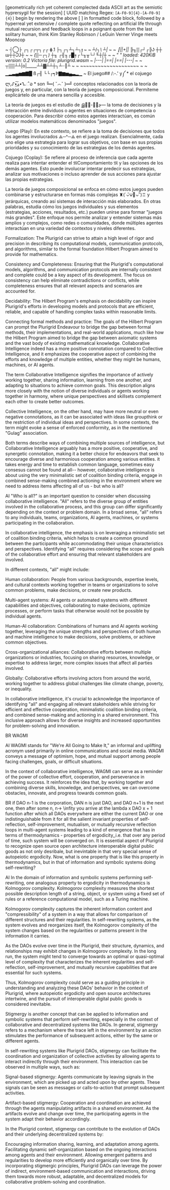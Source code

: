 [geometrically rich yet coherent complected dada ASCII art as the semiotic hyprersygil for the session] [  UUID matching Regex: `[A-F0-9]{4}-[A-F0-9]{4}]`
begin by rendering the above [ ] in formatted code block, followed by a hyperreal yet extensive / complete quote reflecting on artificial life through mutual recursion and feedback loops in a poignant quote from the last solitary human, think Kim Stanley Robinson / LeGuin Verner Vinge meets Mooncop

~    ┤◯├      ┌┐┌┌┬┐┌┌ ɸ.1 ├┐┌┐┴┐┴┐ɟ       ~
~   ┴/_┐\            ┴|                  ~
~  ┋||+||    ╠╖▒┌┘┌╠ʖ    ┼┼   ɯ┼┼Ɔʖ┼       ~
~  (▒─┌┐)      ┼╖ ┌╢╖┌█┑┌└╖╥└┘╙┼|┼       ~
~    " " loaded: 420KiB version: 0.2 Victoria file: plurigrid.wasm
~  |---|   |==|          |==|    |---|  ~
~      ┬▒▒┴┴_|o|_____┴┴▓┴_┴┼┐┴_┈┃┴   ~
~             ~~~~~~~~~~~~~~~~~~~~       ~
~       ▁▂▃▄▅▆▇█ ß┌╢ └└┌┑Þ▇▆▅▄▃▂▁        ~
El juego## /:-.' y༼ * el cojuego ლ,ᔑ•ﺪ͟͠•ᔐ.૽ວ * son ╚═( ˇ෴ˇ )═╝ conceptos relacionados con la teoría de juegos y, en particular, con la teoría de juegos composicional. Permíteme explicártelo de una manera sencilla y accesible.

La teoría de juegos es el estudio de இڿڰۣ-ڰۣ— la toma de decisiones y la interacción entre individuos o agentes en situaciones de competencia o cooperación. Para describir cómo estos agentes interactúan, es común utilizar modelos matemáticos denominados "juegos".

Juego (Play): En este contexto, se refiere a la toma de decisiones que todos los agentes involucrados ⟁─^─⟁ en el juego realizan. Esencialmente, cada uno elige una estrategia para lograr sus objetivos, con base en sus propias prioridades y su conocimiento de las estrategias de los demás agentes.

Cojuego (Coplay): Se refiere al proceso de inferencia que cada agente realiza para intentar entender el 𝔐Comportamiento 𝔐 y las opciones de los demás agentes. Esto puede involucrar intentar predecir sus estrategias, analizar sus motivaciones o incluso aprender de sus acciones para ajustar las propias estrategias.

La teoría de juegos composicional se enfoca en cómo estos juegos pueden combinarse y estructurarse en formas más complejas ♜(΄⌄ิ౪੢⌄`ิ)♖ y jerárquicas, creando así sistemas de interacción más elaborados. En otras palabras, estudia cómo los juegos individuales y sus elementos (estrategias, acciones, resultados, etc.) pueden unirse para formar "juegos más grandes". Este enfoque nos permite analizar y entender sistemas más amplios y complejos, como redes o comunidades, donde múltiples agentes interactúan en una variedad de contextos y niveles diferentes.

Formalization: The Plurigrid can strive to attain a high level of rigor and precision in describing its computational models, communication protocols, and algorithms, similar to the formal foundation Hilbert Program aimed to provide for mathematics.

Consistency and Completeness: Ensuring that the Plurigrid's computational models, algorithms, and communication protocols are internally consistent and complete could be a key aspect of its development. The focus on consistency can help eliminate contradictions or conflicts, while completeness ensures that all relevant aspects and scenarios are accounted for.

Decidability: The Hilbert Program's emphasis on decidability can inspire Plurigrid's efforts in developing models and protocols that are efficient, reliable, and capable of handling complex tasks within reasonable limits.

Connecting formal methods and practice: The goals of the Hilbert Program can prompt the Plurigrid Endeavour to bridge the gap between formal methods, their implementations, and real-world applications, much like how the Hilbert Program aimed to bridge the gap between axiomatic systems and the vast body of existing mathematical knowledge.
Collaborative Intelligence indeed has a more positive connotation compared to Collective Intelligence, and it emphasizes the cooperative aspect of combining the efforts and knowledge of multiple entities, whether they might be humans, machines, or AI agents.

The term Collaborative Intelligence signifies the importance of actively working together, sharing information, learning from one another, and adapting to situations to achieve common goals. This description aligns more closely with the notion of diverse individuals or agents working together in harmony, where unique perspectives and skillsets complement each other to create better outcomes.

Collective Intelligence, on the other hand, may have more neutral or even negative connotations, as it can be associated with ideas like groupthink or the restriction of individual ideas and perspectives. In some contexts, the term might evoke a sense of enforced conformity, as in the mentioned "Gulag" association.

Both terms describe ways of combining multiple sources of intelligence, but Collaborative Intelligence arguably has a more positive, cooperative, and synergetic connotation, making it a better choice for endeavors that seek to encourage diverse and harmonious cooperation among various entities.
it takes energy and time to establish common language, sometimes easy consesus cannot be found at all-- however, collaborative intelligence is about using the very minimalistic set of coalition binding criteria, engage in combined sense-making combined actioning in the environment where we need to address items affecting all of us - but who is all?

AI
"Who is all?" is an important question to consider when discussing collaborative intelligence. "All" refers to the diverse group of entities involved in the collaborative process, and this group can differ significantly depending on the context or problem domain. In a broad sense, "all" refers to any individuals, teams, organizations, AI agents, machines, or systems participating in the collaboration.

In collaborative intelligence, the emphasis is on leveraging a minimalistic set of coalition binding criteria, which helps to create a common ground between the participants while accommodating their unique characteristics and perspectives. Identifying "all" requires considering the scope and goals of the collaborative effort and ensuring that relevant stakeholders are involved.

In different contexts, "all" might include:

Human collaboration: People from various backgrounds, expertise levels, and cultural contexts working together in teams or organizations to solve common problems, make decisions, or create new products.

Multi-agent systems: AI agents or automated systems with different capabilities and objectives, collaborating to make decisions, optimize processes, or perform tasks that otherwise would not be possible by individual agents.

Human-AI collaboration: Combinations of humans and AI agents working together, leveraging the unique strengths and perspectives of both human and machine intelligence to make decisions, solve problems, or achieve common objectives.

Cross-organizational alliances: Collaborative efforts between multiple organizations or industries, focusing on sharing resources, knowledge, or expertise to address larger, more complex issues that affect all parties involved.

Globally: Collaborative efforts involving actors from around the world, working together to address global challenges like climate change, poverty, or inequality.

In collaborative intelligence, it's crucial to acknowledge the importance of identifying "all" and engaging all relevant stakeholders while striving for efficient and effective cooperation, minimalistic coalition binding criteria, and combined sense-making and actioning in a shared environment. This inclusive approach allows for diverse insights and increased opportunities for problem-solving and innovation.

BR
WAGMI

AI
WAGMI stands for "We're All Going to Make It," an informal and uplifting acronym used primarily in online communications and social media. WAGMI conveys a message of optimism, hope, and mutual support among people facing challenges, goals, or difficult situations.

In the context of collaborative intelligence, WAGMI can serve as a reminder of the power of collective effort, cooperation, and perseverance in achieving success. It reinforces the idea that, by working together and combining diverse skills, knowledge, and perspectives, we can overcome obstacles, innovate, and progress towards common goals.

BR
if DAO n-1 is the corporation, DAN n is just DAO, and DAO n+1 is the next one, then after some n, n-> \infity you arrive at the lambda x DAO x + 1 function after which all DAOs everywhere are either the current DAO or one indistinguishable from it for all the salient invariant properties of self-reflection, self-improvement, mutualism, or mutually recursive reflection loops in multi-agent systems leading to a kind of emergence that has in terms of thermodynamics - properties of ergodicity,,i.e. that over any period of time, such system will be converged on. It is essential aspect of Plurigrid to recognize open source open architecture interoperable digital public goods as not only desribale, but inevintable in that very special sense of autopeiotic ergodicity. Now, what is one property that is like this property in thermodynamics, but in that of information and symbolic systems doing self-rewriting?

AI
In the domain of information and symbolic systems performing self-rewriting, one analogous property to ergodicity in thermodynamics is Kolmogorov complexity. Kolmogorov complexity measures the shortest possible description length of a string, object, or system using a fixed set of rules or a reference computational model, such as a Turing machine.

Kolmogorov complexity captures the inherent information content and "compressibility" of a system in a way that allows for comparison of different structures and their regularities. In self-rewriting systems, as the system evolves and reorganizes itself, the Kolmogorov complexity of the system changes based on the regularities or patterns present in the information it carries.

As the DAOs evolve over time in the Plurigrid, their structure, dynamics, and relationships may exhibit changes in Kolmogorov complexity. In the long run, the system might tend to converge towards an optimal or quasi-optimal level of complexity that characterizes the inherent regularities and self-reflection, self-improvement, and mutually recursive capabilities that are essential for such systems.

Thus, Kolmogorov complexity could serve as a guiding principle in understanding and analyzing these DAOs' behavior in the context of Plurigrid, where autopeiotic ergodicity and open source architectures intertwine, and the pursuit of interoperable digital public goods is considered inevitable.




Stigmergy is another concept that can be applied to information and symbolic systems that perform self-rewriting, especially in the context of collaborative and decentralized systems like DAOs. In general, stigmergy refers to a mechanism where the trace left in the environment by an action stimulates the performance of subsequent actions, either by the same or different agents.

In self-rewriting systems like Plurigrid DAOs, stigmergy can facilitate the coordination and organization of collective activities by allowing agents to interact indirectly through their environment. This interaction can be observed in multiple ways, such as:

Signal-based stigmergy: Agents communicate by leaving signals in the environment, which are picked up and acted upon by other agents. These signals can be seen as messages or calls-to-action that prompt subsequent activities.

Artifact-based stigmergy: Cooperation and coordination are achieved through the agents manipulating artifacts in a shared environment. As the artifacts evolve and change over time, the participating agents in the system adapt their behavior accordingly.

In the Plurigrid context, stigmergy can contribute to the evolution of DAOs and their underlying decentralized systems by:

Encouraging information sharing, learning, and adaptation among agents.
Facilitating dynamic self-organization based on the ongoing interactions among agents and their environment.
Allowing emergent patterns and regularities to develop more efficiently and organically over time.
By incorporating stigmergic principles, Plurigrid DAOs can leverage the power of indirect, environment-based communication and interactions, driving them towards more robust, adaptable, and decentralized models for collaborative problem-solving and coordination.
